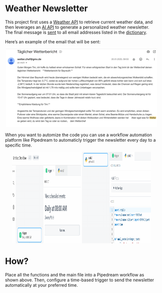# Weather Newsletter
 
This project first uses a [Weather API](functions/Wetter_checken.py) to retrieve current weather data, and then leverages an [AI API](functions/Wetter_AI.py) to generate a personalized weather newsletter. The final message is [sent](functions/Email_senden.py) to all email addresses listed in the [dictionary](functions/Abbonennten.py).
    
Here’s an example of the email that will be sent:
<p align="center">
  <img src="pictures/Beispiel%20mail.png" alt="Beispiel-Mail" width="500"/>
</p>

When you want to automize the code you can use a workflow automation platform like Pipedream to automaticly trigger the newsletter every day to a specific time.

<p align="center">
  <img src="pictures/timer.png" alt="Timer" width="45%" style="height:300px" />
  <img src="pictures/pipedream%20code.png" alt="Pipedream Code" width="45%" style="height:300px"/>
</p>

# How?
Place all the functions and the main file into a Pipedream workflow as shown above. Then, configure a time-based trigger to send the newsletter automatically at your preferred time.

